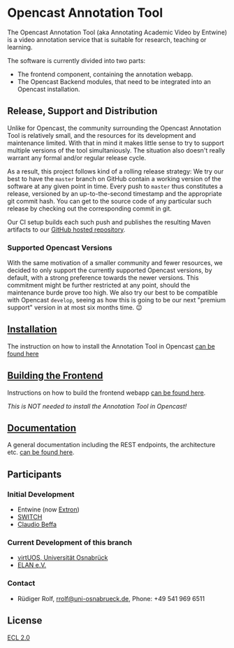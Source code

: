 # Opencast Annotation Tool

The Opencast Annotation Tool (aka Annotating Academic Video by Entwine)
is a video annotation service that is suitable for research, teaching or learning.

The software is currently divided into two parts:

* The frontend component, containing the annotation webapp.
* The Opencast Backend modules, that need to be integrated into an Opencast installation.

## Release, Support and Distribution

Unlike for Opencast, the community surrounding the Opencast Annotation Tool is relatively small,
and the resources for its development and maintenance limited.
With that in mind it makes little sense
to try to support multiple versions of the tool simultaniously.
The situation also doesn't really warrant any formal and/or regular release cycle.

As a result, this project follows kind of a rolling release strategy:
We try our best to have the `master` branch on GitHub
contain a working version of the software
at any given point in time.
Every push to `master` thus constitutes a release,
versioned by an up-to-the-second timestamp
and the appropriate git commit hash.
You can get to the source code of any particular such release
by checking out the corresponding commit in git.

Our CI setup builds each such push
and publishes the resulting Maven artifacts
to our [GitHub hosted repository](https://github.com/opencast/annotation-tool/raw/m2).

### Supported Opencast Versions

With the same motivation of a smaller community and fewer resources,
we decided to only support the currently supported Opencast versions, by default,
with a strong preference towards the newer versions.
This commitment might be further restricted at any point,
should the maintenance burde prove too high.
We also try our best to be compatible with Opencast `develop`,
seeing as how this is going to be our next "premium support" version
in at most six months time. 😉

## [Installation](documentation/opencast-installation.md)
The instruction on how to install the Annotation Tool in Opencast [can be found here](documentation/opencast-installation.md)

## [Building the Frontend](documentation/build-frontend.md)
Instructions on how to build the frontend webapp [can be found here](documentation/build-frontend.md).

_This is NOT needed to install the Annotation Tool in Opencast!_

## [Documentation](documentation/Home.md)
A general documentation including the REST endpoints, the architecture etc. [can be found here](documentation/Home.md).

## Participants

### Initial Development
* Entwine (now [Extron](https://www.extron.com/))
* [SWITCH](https://www.switch.ch/)
* [Claudio Beffa](https://www.beffa.ch/)

### Current Development of this branch
* [virtUOS, Universität Osnabrück](https://www.virtuos.uni-osnabrueck.de)
* [ELAN e.V.](https://elan-ev.de)

### Contact
* Rüdiger Rolf, [rrolf@uni-osnabrueck.de](mailto:rrolf@uni-osnabrueck.de), Phone: +49 541 969 6511

## License
[ECL 2.0](https://opensource.org/licenses/ECL-2.0)
